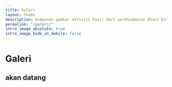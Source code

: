 ```yaml
---
title: Galeri
layout: teams
description: Himpunan gambar aktiviti hasil dari perkhidmatan Dban2 Enterprise
permalink: "/galeri/"
intro_image_absolute: true
intro_image_hide_on_mobile: false
---
```


# Galeri

## akan datang
